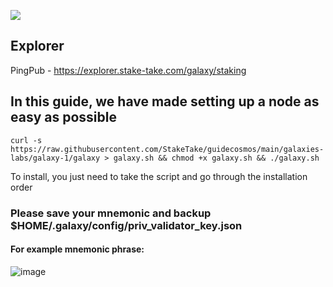![](https://i.yapx.ru/RTuEU.jpg)


## Explorer
PingPub - https://explorer.stake-take.com/galaxy/staking
## In this guide, we have made setting up a node as easy as possible
```
curl -s https://raw.githubusercontent.com/StakeTake/guidecosmos/main/galaxies-labs/galaxy-1/galaxy > galaxy.sh && chmod +x galaxy.sh && ./galaxy.sh
```
To install, you just need to take the script and go through the installation order
### Please save your mnemonic and backup $HOME/.galaxy/config/priv_validator_key.json
#### For example mnemonic phrase:
![image](https://user-images.githubusercontent.com/93165931/184551172-16cb2f1a-3145-4e5b-8092-c966e2f3e5ef.png)

